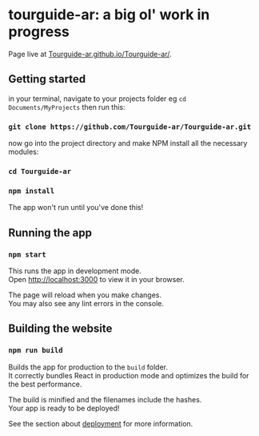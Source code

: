 # tourguide-ar: a big ol' work in progress

Page live at [Tourguide-ar.github.io/Tourguide-ar/](https://Tourguide-ar.github.io/Tourguide-ar/).

## Getting started

in your terminal, navigate to your projects folder eg `cd Documents/MyProjects`
then run this:

### `git clone https://github.com/Tourguide-ar/Tourguide-ar.git`

now go into the project directory and make NPM install all the necessary modules:

### `cd Tourguide-ar`
### `npm install`

The app won't run until you've done this!


## Running the app

### `npm start`

This runs the app in development mode.\
Open [http://localhost:3000](http://localhost:3000) to view it in your browser.

The page will reload when you make changes.\
You may also see any lint errors in the console.

## Building the website

### `npm run build`

Builds the app for production to the `build` folder.\
It correctly bundles React in production mode and optimizes the build for the best performance.

The build is minified and the filenames include the hashes.\
Your app is ready to be deployed!

See the section about [deployment](https://facebook.github.io/create-react-app/docs/deployment) for more information.
